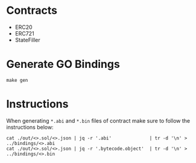 # Contracts

- ERC20
- ERC721
- StateFiller

# Generate GO Bindings

```
make gen
```

# Instructions

When generating `*.abi` and `*.bin` files of contract make sure to follow the instructions below:

```
cat ./out/<>.sol/<>.json | jq -r '.abi'              | tr -d '\n' > ../bindings/<>.abi
cat ./out/<>.sol/<>.json | jq -r '.bytecode.object'  | tr -d '\n' > ../bindings/<>.bin
```